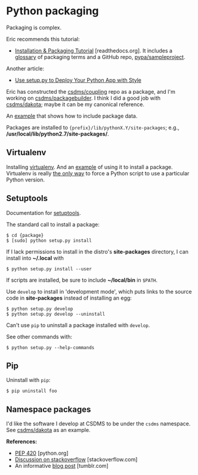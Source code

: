 # Python packaging 

Packaging is complex. 

Eric recommends this tutorial:

* [Installation & Packaging Tutorial](https://python-packaging-user-guide.readthedocs.org/en/latest/tutorial.html) [readthedocs.org]. It includes a [glossary](https://python-packaging-user-guide.readthedocs.org/en/latest/glossary.html) of packaging terms and a GitHub repo, [pypa/sampleproject](https://github.com/pypa/sampleproject).

Another article:

* [Use setup.py to Deploy Your Python App with Style](http://www.siafoo.net/article/77)

Eric has constructed the [csdms/coupling](https://github.com/csdms/coupling)
repo as a package,
and I'm working on
[csdms/packagebuilder](https://github.com/csdms/packagebuilder).
I think I did a good job with
[csdms/dakota](https://github.com/csdms/dakota);
maybe it can be my canonical reference.

An
[example](https://docs.python.org/2/distutils/setupscript.html#installing-scripts)
that shows how to include package data.

Packages are installed to `{prefix}/lib/pythonX.Y/site-packages`;
e.g., **/usr/local/lib/python2.7/site-packages/**.


## Virtualenv

Installing
[virtualenv](http://virtualenv.readthedocs.org/en/latest/virtualenv.html).
And an
[example](http://matthew-brett.github.io/pydagogue/installing_scripts.html)
of using it to install a package.
Virtualenv is really
[the only way](http://stackoverflow.com/questions/11170827/how-tell-python-script-to-use-particular-version)
to force a Python script to use a particular Python version.


## Setuptools

Documentation for
[setuptools](https://pythonhosted.org/setuptools/setuptools.html).

The standard call to install a package:

	$ cd {package}
	$ [sudo] python setup.py install

If I lack permissions to install
in the distro's **site-packages** directory,
I can install into **~/.local** with

	$ python setup.py install --user

If scripts are installed,
be sure to include **~/local/bin** in `$PATH`.

Use `develop` to install in 'development mode',
which puts links to the source code
in **site-packages** instead of installing an egg:

	$ python setup.py develop
	$ python setup.py develop --uninstall

Can't use `pip` to uninstall a package installed with `develop`.

See other commands with:

	$ python setup.py --help-commands


## Pip

Uninstall with `pip`:

	$ pip uninstall foo


## Namespace packages

I'd like the software I develop at CSDMS to be under the `csdms` namespace.
See [csdms/dakota](https://github.com/csdms/dakota)
as an example.

**References:**

* [PEP 420](https://www.python.org/dev/peps/pep-0420/) [python.org]
* [Discussion on stackoverflow](http://stackoverflow.com/a/1676069/1563298) [stackoverflow.com]
* An informative [blog post](http://cdent.tumblr.com/post/216241761/python-namespace-packages-for-tiddlyweb) [tumblr.com]
